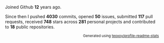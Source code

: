 Joined Github **12** years ago.

Since then I pushed **4030** commits, opened **50** issues, submitted **117** pull requests, received **748** stars across **281** personal projects and contributed to **18** public repositories.

<p align="right"><sub>Generated using <a href="https://github.com/marketplace/actions/profile-readme-stats">teoxoy/profile-readme-stats</a></sub></p>
